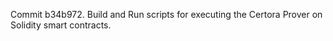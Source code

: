 Commit b34b972.                    Build and Run scripts for executing the Certora Prover on Solidity smart contracts.